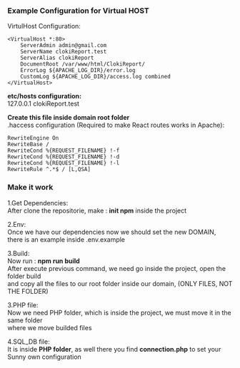 <h3 class="code-line" data-line-start=1 data-line-end=2 ><a id="Example_Configuration_for_Virtual_HOST_1"></a>Example Configuration for Virtual HOST</h3>
<p class="has-line-data" data-line-start="2" data-line-end="3">VirtulHost Configuration:</p>
<pre><code>&lt;VirtualHost *:80&gt;
    ServerAdmin admin@gmail.com
    ServerName clokiReport.test
    ServerAlias clokiReport
    DocumentRoot /var/www/html/ClokiReport/
    ErrorLog ${APACHE_LOG_DIR}/error.log
    CustomLog ${APACHE_LOG_DIR}/access.log combined
&lt;/VirtualHost&gt;
</code></pre>
<p class="has-line-data" data-line-start="14" data-line-end="16"><strong>etc/hosts configuration:</strong><br>
127.0.0.1 clokiReport.test</p>
<p class="has-line-data" data-line-start="17" data-line-end="19"><strong>Create this file inside domain root folder</strong><br>
.haccess configuration (Required to make React routes works in Apache):</p>
<pre><code>RewriteEngine On
RewriteBase /
RewriteCond %{REQUEST_FILENAME} !-f
RewriteCond %{REQUEST_FILENAME} !-d
RewriteCond %{REQUEST_FILENAME} !-l
RewriteRule ^.*$ / [L,QSA]
</code></pre>
<h3 class="code-line" data-line-start=27 data-line-end=28 ><a id="Make_it_work_27"></a>Make it work</h3>
<p class="has-line-data" data-line-start="29" data-line-end="31">1.Get Dependencies:<br>
After clone the repositorie, make : <strong>init npm</strong> inside the project</p>
<p class="has-line-data" data-line-start="32" data-line-end="35">2.Env:<br>
Once we have our dependencies now we should set the new DOMAIN,<br>
there is an example inside .env.example</p>
<p class="has-line-data" data-line-start="36" data-line-end="40">3.Build:<br>
Now run : <strong>npm run build</strong><br>
After execute previous command, we need go inside the project, open the folder build<br>
and copy all the files to our root folder inside our domain, (ONLY FILES, NOT THE FOLDER)</p>
<p class="has-line-data" data-line-start="41" data-line-end="44">3.PHP file:<br>
Now we need PHP folder, which is inside the project, we must move it in the same folder<br>
where we move builded files</p>
<p class="has-line-data" data-line-start="45" data-line-end="47">4.SQL_DB file:<br>
It is inside <strong>PHP folder</strong>, as well there you find <strong>connection.php</strong> to set your Sunny own configuration</p>




